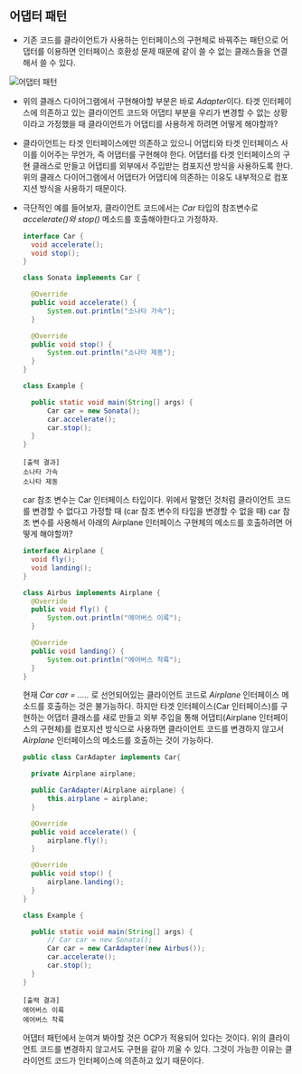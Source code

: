 ## 어댑터 패턴

- 기존 코드를 클라이언트가 사용하는 인터페이스의 구현체로 바꿔주는 패턴으로 어댑터를 이용하면 인터페이스 호환성 문제 때문에 같이 쓸 수 없는 클래스들을 연결해서 쓸 수 있다.

![어댑터 패턴](C:\Users\ghkvud-home\Desktop\f-lab\TIL\ghkvud2\img\designpattern\adapter.png)

- 위의 클래스 다이어그램에서 구현해야할 부분은 바로 *Adapter*이다. 타겟 인터페이스에 의존하고 있는 클라이언트 코드와 어댑티 부분을 우리가 변경할 수 없는 상황이라고 가정했을 때 클라이언트가 어댑티를 사용하게 하려면 어떻게 해야할까?

- 클라이언트는 타겟 인터페이스에만 의존하고 있으니 어댑티와 타겟 인터페이스 사이를 이어주는 무언가, 즉 어댑터를 구현해야 한다. 어댑터를 타겟 인터페이스의 구현 클래스로 만들고 어댑티를 외부에서 주입받는 컴포지션 방식을 사용하도록 한다. 위의 클래스 다이어그램에서 어댑터가 어댑티에 의존하는 이유도 내부적으로 컴포지션 방식을 사용하기 때문이다. 

- 극단적인 예를 들어보자, 클라이언트 코드에서는 *Car* 타입의 참조변수로 *accelerate()와 stop()* 메소드를 호출해야한다고 가정하자.

  ```java
  interface Car {
  	void accelerate();
  	void stop();
  }
  
  class Sonata implements Car {
  
  	@Override
  	public void accelerate() {
  		System.out.println("소나타 가속");
  	}
  
  	@Override
  	public void stop() {
  		System.out.println("소나타 제동");
  	}
  }
  
  class Example {
  
  	public static void main(String[] args) {
  		Car car = new Sonata();
  		car.accelerate();
  		car.stop();
  	}
  }
  ```

  ```
  [출력 결과]
  소나타 가속
  소나타 제동
  ```

  car 참조 변수는 Car 인터페이스 타입이다. 위에서 말했던 것처럼 클라이언트 코드를 변경할 수 없다고 가정할 때 (car 참조 변수의 타입을 변경할 수 없을 때) car 참조 변수를 사용해서 아래의 Airplane 인터페이스 구현체의 메소드를 호출하려면 어떻게 해야할까?

  ```java
  interface Airplane {
  	void fly();
  	void landing();
  }
  
  class Airbus implements Airplane {
  	@Override
  	public void fly() {
  		System.out.println("에어버스 이륙");
  	}
  
  	@Override
  	public void landing() {
  		System.out.println("에어버스 착륙");
  	}
  }
  ```

  현재 *Car car = .....* 로 선언되어있는 클라이언트 코드로 *Airplane* 인터페이스 메소드를 호출하는 것은 불가능하다. 하지만 타겟 인터페이스(Car 인터페이스)를 구현하는 어댑터 클래스를 새로 만들고 외부 주입을 통해 어댑티(Airplane 인터페이스의 구현체)를 컴포지션 방식으로 사용하면 클라이언트 코드를 변경하지 않고서 *Airplane* 인터페이스의 메소드를 호출하는 것이 가능하다.

  ```java
  public class CarAdapter implements Car{
  
  	private Airplane airplane;
  
  	public CarAdapter(Airplane airplane) {
  		this.airplane = airplane;
  	}
  
  	@Override
  	public void accelerate() {
  		airplane.fly();
  	}
  
  	@Override
  	public void stop() {
  		airplane.landing();
  	}
  }
  
  class Example {
  
  	public static void main(String[] args) {
  		// Car car = new Sonata();
  		Car car = new CarAdapter(new Airbus());
  		car.accelerate();
  		car.stop();
  	}
  }
  ```

  ```
  [출력 결과]
  에어버스 이륙
  에어버스 착륙
  ```

  어댑터 패턴에서 눈여겨 봐야할 것은 OCP가 적용되어 있다는 것이다. 위의 클라이언트 코드를 변경하지 않고서도 구현을 갈아 끼울 수 있다. 그것이 가능한 이유는 클라이언트 코드가 인터페이스에 의존하고 있기 때문이다.

  
